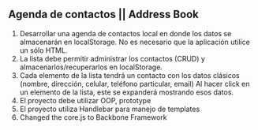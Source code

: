 ## Agenda de contactos || Address Book

1. Desarrollar una agenda de contactos local en donde los datos se almacenarán en localStorage. No es necesario que la aplicación utilice un sólo HTML.
2. La lista debe permitir administrar los contactos (CRUD) y almacenarlos/recuperarlos en localStorage.
3. Cada elemento de la lista tendrá un contacto con los datos clásicos (nombre, dirección, celular, teléfono particular, email) Al hacer click en un elemento de la lista, este se expanderá mostrando esos datos.
4. El proyecto debe utilizar OOP, prototype
5. El proyecto utiliza Handlebar para manejo de templates
6. Changed the core.js to Backbone Framework
